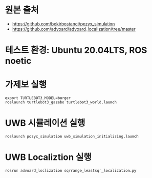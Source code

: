 # 원본 출처
* https://github.com/bekirbostanci/pozyx_simulation 
* https://github.com/advoard/advoard_localization/tree/master


# 테스트 환경: Ubuntu 20.04LTS, ROS noetic

# 가제보 실행
```
export TURTLEBOT3_MODEL=burger
roslaunch turtlebot3_gazebo turtlebot3_world.launch
```

# UWB 시뮬레이션 실행
```
roslaunch pozyx_simulation uwb_simulation_initializing.launch
```

# UWB Localiztion 실행
```
rosrun advoard_loclization sqrrange_leastsqr_localization.py
```

